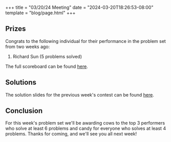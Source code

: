 +++
title = "03/20/24 Meeting"
date = "2024-03-20T18:26:53-08:00"
template = "blog/page.html"
+++

## Prizes

Congrats to the following individual for their performance in the problem set from two weeks ago:
1. Richard Sun (5 problems solved)

The full scoreboard can be found [here](https://codeforces.com/group/56LvjuJGwY/contest/508906/standings/groupmates/true).

## Solutions

The solution slides for the previous week's contest can be found [here](https://docs.google.com/presentation/d/1fdLim72STL3XRvCaZPN44CupXhw4diK2tn2cgOFPj8c/edit?usp=sharing).

## Conclusion

For this week's problem set we'll be awarding cows to the top 3 performers who solve at least 6 problems and candy for everyone who solves at least 4 problems.
Thanks for coming, and we'll see you all next week!
